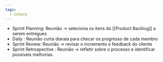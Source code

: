 ```yaml
---
tags:
  - Csharp
---
```

* Sprint Planning: Reunião -> seleciona os itens do [[Product Backlog]] a serem entregues
* Daily : Reunião curta diaraia para checar os progresso de cada membro
* Sprint Review: Reunião -> revisar o incremento e feedback do cliente
* Sprint Retrospective : Reunião -> refletir sobre o processo e  identificar possiveis melhorias.